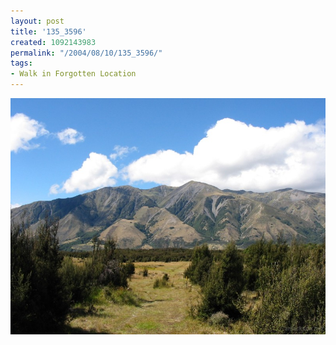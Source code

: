 ```yaml
---
layout: post
title: '135_3596'
created: 1092143983
permalink: "/2004/08/10/135_3596/"
tags:
- Walk in Forgotten Location
---
```


<img src="/image/images/135_3596-1231.jpg"/>

